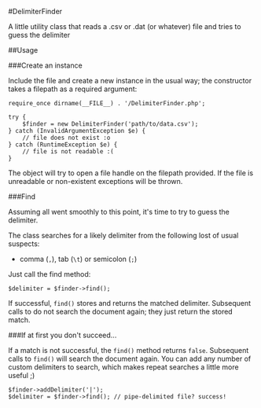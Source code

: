 #DelimiterFinder

A little utility class that reads a .csv or .dat 
(or whatever) file and tries to guess the delimiter

##Usage

###Create an instance

Include the file and create a new instance in the 
usual way; the constructor takes a filepath as a 
required argument:

    require_once dirname(__FILE__) . '/DelimiterFinder.php';
    
    try {
        $finder = new DelimiterFinder('path/to/data.csv');
    } catch (InvalidArgumentException $e) {
        // file does not exist :o 
    } catch (RuntimeException $e) {
        // file is not readable :(
    }

The object will try to open a file handle on the 
filepath provided. If the file is unreadable or 
non-existent exceptions will be thrown.

###Find

Assuming all went smoothly to this point, 
it's time to try to guess the delimiter.

The class searches for a likely delimiter 
from the following lost of usual suspects: 

* comma (`,`), tab (`\t`) or semicolon (`;`)

Just call the find method:

    $delimiter = $finder->find();
    
If successful, `find()` stores and returns the 
matched delimiter. Subsequent calls to do not 
search the document again; they just return
the stored match.

###If at first you don't succeed...

If a match is not successful, the `find()` method 
returns `false`. Subsequent calls to `find()` will 
search the document again. You can add any number 
of custom delimiters to search, which makes repeat 
searches a little more useful ;)

    $finder->addDelimiter('|');
    $delimiter = $finder->find(); // pipe-delimited file? success!

